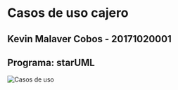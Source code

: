# Casos de uso cajero
## Kevin Malaver Cobos - 20171020001
## Programa: starUML
![Casos de uso](https://user-images.githubusercontent.com/31100374/82584046-8a207900-9b59-11ea-9f2c-03fe3c6fa779.png)


